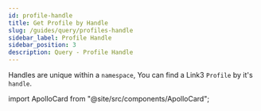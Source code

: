 ```yaml
---
id: profile-handle
title: Get Profile by Handle
slug: /guides/query/profiles-handle
sidebar_label: Profile Handle
sidebar_position: 3
description: Query - Profile Handle
---
```


Handles are unique within a `namespace`, You can find a Link3 `Profile` by it's `handle`.

import ApolloCard from "@site/src/components/ApolloCard";

<ApolloCard queryName="getProfileByHandle" />
